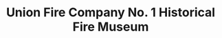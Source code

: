 ---
layout: repo
title: "Union Fire Company No. 1 Historical Fire Museum"
id: 13299
permalink: repos/13299/
---